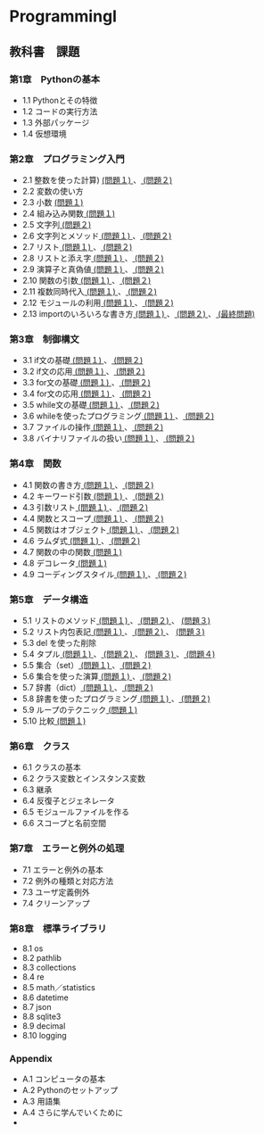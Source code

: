 #  ProgrammingI
## 教科書　課題
###  第1章　Pythonの基本
- 1.1 Pythonとその特徴
- 1.2 コードの実行方法
- 1.3 外部パッケージ
- 1.4 仮想環境
###  第2章　プログラミング入門
- 2.1 整数を使った計算) [ (問題１) ](./CHAPTER02/Q2_1_1.py)、[ (問題２) ](./CHAPTER02/Q2_1_2.py)
- 2.2 変数の使い方
- 2.3 小数 [ (問題１) ](./CHAPTER02/Q2_3_1.py) 
- 2.4 組み込み関数[ (問題１) ](./CHAPTER02/Q2_4_1.py)
- 2.5 文字列[ (問題２) ](./CHAPTER02/Q2_5_2.py)
- 2.6 文字列とメソッド[ (問題１) ](./CHAPTER02/Q2_6_1.py)、[ (問題２) ](./CHAPTER02/Q2_6_2.py)
- 2.7 リスト[ (問題１) ](./CHAPTER02/Q2_7_1.py)、[ (問題２) ](./CHAPTER02/Q2_7_2.py)
- 2.8 リストと添え字[ (問題１) ](./CHAPTER02/Q2_8_1.py)、[ (問題２) ](./CHAPTER02/Q2_8_2.py)
- 2.9 演算子と真偽値[ (問題１) ](./CHAPTER02/Q2_9_1.py)、[ (問題２) ](./CHAPTER02/Q2_9_2.py)
- 2.10 関数の引数[ (問題１) ](./CHAPTER02/Q2_10_1.py)、[ (問題２) ](./CHAPTER02/Q2_10_2.py)
- 2.11 複数同時代入[ (問題１) ](./CHAPTER02/Q2_11_1.py)、[ (問題２) ](./CHAPTER02/Q2_11_2.py)
- 2.12 モジュールの利用[ (問題１) ](./CHAPTER02/Q2_12_1.py)、[ (問題２) ](./CHAPTER02/Q2_12_2.py)
- 2.13 importのいろいろな書き方[ (問題１) ](./CHAPTER02/Q2_13_1.py)、[ (問題２) ](./CHAPTER02/Q2_13_2.py)、[ (最終問題) ](./CHAPTER02/Q2_final.py)
###  第3章　制御構文
- 3.1 if文の基礎[ (問題１) ](./CHAPTER03/Q3_1_1.py)、[ (問題２) ](./CHAPTER03/Q3_1_2.py)
- 3.2 if文の応用[ (問題１) ](./CHAPTER03/Q3_2_1.py)、[ (問題２) ](./CHAPTER03/Q3_2_2.py)
- 3.3 for文の基礎[ (問題１) ](./CHAPTER03/Q3_3_1.py)、[ (問題２) ](./CHAPTER03/Q3_3_2.py)
- 3.4 for文の応用[ (問題１) ](./CHAPTER03/Q3_4_1.py)、[ (問題２) ](./CHAPTER03/Q3_4_2.py)
- 3.5 while文の基礎[ (問題１) ](./CHAPTER03/Q3_5_1.py)、[ (問題２) ](./CHAPTER03/Q3_5_2.py)
- 3.6 whileを使ったプログラミング[ (問題１) ](./CHAPTER03/Q3_6_1.py)、[ (問題２) ](./CHAPTER03/Q3_6_2.py) 
- 3.7 ファイルの操作[ (問題１) ](./CHAPTER03/Q3_7_1.py)、[ (問題２) ](./CHAPTER03/Q3_7_2.py) 
- 3.8 バイナリファイルの扱い[ (問題１) ](./CHAPTER03/Q3_8_1.py)、[ (問題２) ](./CHAPTER03/Q3_8_2.py) 
###  第4章　関数
- 4.1 関数の書き方[ (問題１) ](./CHAPTER04/Q4_1_1.py)、[ (問題２) ](./CHAPTER04/Q4_1_2.py) 
- 4.2 キーワード引数[ (問題１) ](./CHAPTER04/Q4_2_1.py)、[ (問題２) ](./CHAPTER04/Q4_2_2.py) 
- 4.3 引数リスト[ (問題１) ](./CHAPTER04/Q4_3_1.py)、[ (問題２) ](./CHAPTER04/Q4_3_2.py) 
- 4.4 関数とスコープ[ (問題１) ](./CHAPTER04/Q4_4_1.py)、[ (問題２) ](./CHAPTER04/Q4_4_2.py) 
- 4.5 関数はオブジェクト[ (問題１) ](./CHAPTER04/Q4_5_1.py)、[ (問題２) ](./CHAPTER04/Q4_5_2.py) 
- 4.6 ラムダ式[ (問題１) ](./CHAPTER04/Q4_6_1.py)、[ (問題２) ](./CHAPTER04/Q4_6_2.py) 
- 4.7 関数の中の関数[ (問題１) ](./CHAPTER04/Q4_7_1.py) 
- 4.8 デコレータ[ (問題１) ](./CHAPTER04/Q4_8_1.py) 
- 4.9 コーディングスタイル[ (問題１) ](./CHAPTER04/Q4_9_1.py)、[ (問題２) ](./CHAPTER04/Q4_9_2.py)
###  第5章　データ構造
- 5.1 リストのメソッド[ (問題１) ](./CHAPTER05/Q5_1_1.py)、[ (問題２) ](./CHAPTER05/Q5_1_2.py)、 [ (問題３) ](./CHAPTER05/Q5_1_3.py)
- 5.2 リスト内包表記[ (問題１) ](./CHAPTER05/Q5_2_1.py)、[ (問題２) ](./CHAPTER05/Q5_2_2.py)、 [ (問題３) ](./CHAPTER05/Q5_2_3.py)   
- 5.3 del を使った削除
- 5.4 タプル[ (問題１) ](./CHAPTER05/Q5_4_1.py)、[ (問題２) ](./CHAPTER05/Q5_4_2.py)、 [ (問題３) ](./CHAPTER05/Q5_4_3.py)、[ (問題４) ](./CHAPTER05/Q5_4_4.py)
- 5.5 集合（set）[ (問題１) ](./CHAPTER05/Q5_5_1.py)、[ (問題２) ](./CHAPTER05/Q5_5_2.py) 
- 5.6 集合を使った演算[ (問題１) ](./CHAPTER05/Q5_6_1.py)、[ (問題２) ](./CHAPTER05/Q5_6_2.py) 
- 5.7 辞書（dict）[ (問題１) ](./CHAPTER05/Q5_7_1.py)、[ (問題２) ](./CHAPTER05/Q5_7_2.py) 
- 5.8 辞書を使ったプログラミング[ (問題１) ](./CHAPTER05/Q5_8_1.py)、[ (問題２) ](./CHAPTER05/Q5_8_2.py) 
- 5.9 ループのテクニック[ (問題１) ](./CHAPTER05/Q5_9_1.py) 
- 5.10 比較[ (問題１) ](./CHAPTER05/Q5_10_1.py) 
###  第6章　クラス
- 6.1 クラスの基本
- 6.2 クラス変数とインスタンス変数
- 6.3 継承
- 6.4 反復子とジェネレータ
- 6.5 モジュールファイルを作る
- 6.6 スコープと名前空間
###  第7章　エラーと例外の処理
- 7.1 エラーと例外の基本
- 7.2 例外の種類と対応方法
- 7.3 ユーザ定義例外
- 7.4 クリーンアップ
###  第8章　標準ライブラリ
- 8.1 os
- 8.2 pathlib
- 8.3 collections
- 8.4 re
- 8.5 math／statistics
- 8.6 datetime
- 8.7 json
- 8.8 sqlite3
- 8.9 decimal
- 8.10 logging
###  Appendix
- A.1 コンピュータの基本
- A.2 Pythonのセットアップ
- A.3 用語集
- A.4 さらに学んでいくために
- 
